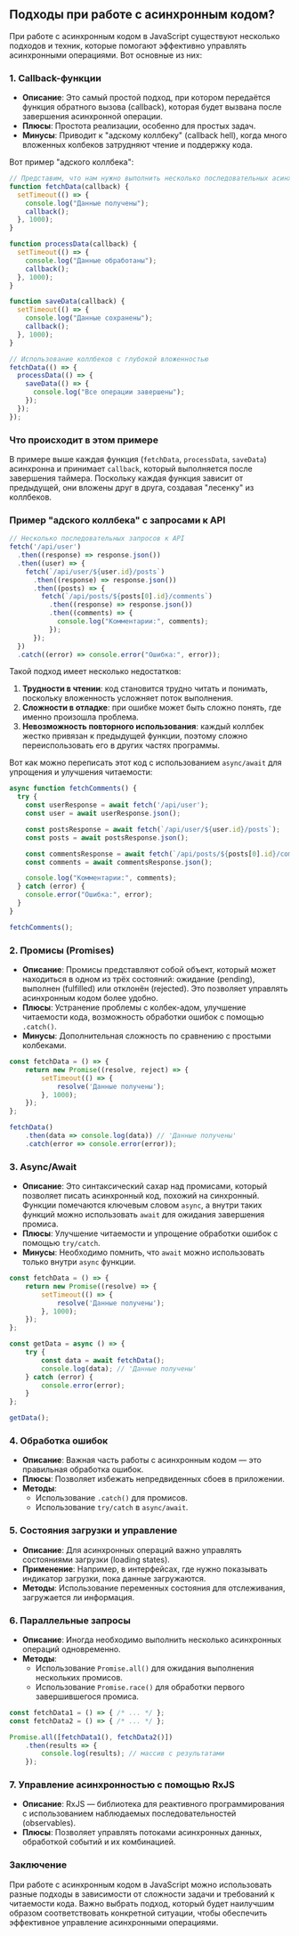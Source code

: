 ## Подходы при работе с асинхронным кодом?

При работе с асинхронным кодом в JavaScript существуют несколько подходов и техник, которые помогают эффективно управлять асинхронными операциями. Вот основные из них:

### 1. **Callback-функции**

- **Описание**: Это самый простой подход, при котором передаётся функция обратного вызова (callback), которая будет вызвана после завершения асинхронной операции.
- **Плюсы**: Простота реализации, особенно для простых задач.
- **Минусы**: Приводит к "адскому коллбеку" (callback hell), когда много вложенных колбеков затрудняют чтение и поддержку кода.

Вот пример "адского коллбека":

```javascript
// Представим, что нам нужно выполнить несколько последовательных асинхронных операций
function fetchData(callback) {
  setTimeout(() => {
    console.log("Данные получены");
    callback();
  }, 1000);
}

function processData(callback) {
  setTimeout(() => {
    console.log("Данные обработаны");
    callback();
  }, 1000);
}

function saveData(callback) {
  setTimeout(() => {
    console.log("Данные сохранены");
    callback();
  }, 1000);
}

// Использование коллбеков с глубокой вложенностью
fetchData(() => {
  processData(() => {
    saveData(() => {
      console.log("Все операции завершены");
    });
  });
});
```

### Что происходит в этом примере
В примере выше каждая функция (`fetchData`, `processData`, `saveData`) асинхронна и принимает `callback`, который выполняется после завершения таймера. Поскольку каждая функция зависит от предыдущей, они вложены друг в друга, создавая "лесенку" из коллбеков.

### Пример "адского коллбека" с запросами к API
```javascript
// Несколько последовательных запросов к API
fetch('/api/user')
  .then((response) => response.json())
  .then((user) => {
    fetch(`/api/user/${user.id}/posts`)
      .then((response) => response.json())
      .then((posts) => {
        fetch(`/api/posts/${posts[0].id}/comments`)
          .then((response) => response.json())
          .then((comments) => {
            console.log("Комментарии:", comments);
          });
      });
  })
  .catch((error) => console.error("Ошибка:", error));
```

Такой подход имеет несколько недостатков:
1. **Трудности в чтении**: код становится трудно читать и понимать, поскольку вложенность усложняет поток выполнения.
2. **Сложности в отладке**: при ошибке может быть сложно понять, где именно произошла проблема.
3. **Невозможность повторного использования**: каждый коллбек жестко привязан к предыдущей функции, поэтому сложно переиспользовать его в других частях программы.

Вот как можно переписать этот код с использованием `async/await` для упрощения и улучшения читаемости:

```javascript
async function fetchComments() {
  try {
    const userResponse = await fetch('/api/user');
    const user = await userResponse.json();

    const postsResponse = await fetch(`/api/user/${user.id}/posts`);
    const posts = await postsResponse.json();

    const commentsResponse = await fetch(`/api/posts/${posts[0].id}/comments`);
    const comments = await commentsResponse.json();

    console.log("Комментарии:", comments);
  } catch (error) {
    console.error("Ошибка:", error);
  }
}

fetchComments();
```

### 2. **Промисы (Promises)**

- **Описание**: Промисы представляют собой объект, который может находиться в одном из трёх состояний: ожидание (pending), выполнен (fulfilled) или отклонён (rejected). Это позволяет управлять асинхронным кодом более удобно.
- **Плюсы**: Устранение проблемы с колбек-адом, улучшение читаемости кода, возможность обработки ошибок с помощью `.catch()`.
- **Минусы**: Дополнительная сложность по сравнению с простыми колбеками.

```javascript
const fetchData = () => {
    return new Promise((resolve, reject) => {
        setTimeout(() => {
            resolve('Данные получены');
        }, 1000);
    });
};

fetchData()
    .then(data => console.log(data)) // 'Данные получены'
    .catch(error => console.error(error));
```

### 3. **Async/Await**

- **Описание**: Это синтаксический сахар над промисами, который позволяет писать асинхронный код, похожий на синхронный. Функции помечаются ключевым словом `async`, а внутри таких функций можно использовать `await` для ожидания завершения промиса.
- **Плюсы**: Улучшение читаемости и упрощение обработки ошибок с помощью `try/catch`.
- **Минусы**: Необходимо помнить, что `await` можно использовать только внутри `async` функции.

```javascript
const fetchData = () => {
    return new Promise((resolve) => {
        setTimeout(() => {
            resolve('Данные получены');
        }, 1000);
    });
};

const getData = async () => {
    try {
        const data = await fetchData();
        console.log(data); // 'Данные получены'
    } catch (error) {
        console.error(error);
    }
};

getData();
```

### 4. **Обработка ошибок**

- **Описание**: Важная часть работы с асинхронным кодом — это правильная обработка ошибок.
- **Плюсы**: Позволяет избежать непредвиденных сбоев в приложении.
- **Методы**:
  - Использование `.catch()` для промисов.
  - Использование `try/catch` в `async/await`.

### 5. **Состояния загрузки и управление**

- **Описание**: Для асинхронных операций важно управлять состояниями загрузки (loading states).
- **Применение**: Например, в интерфейсах, где нужно показывать индикатор загрузки, пока данные загружаются.
- **Методы**: Использование переменных состояния для отслеживания, загружается ли информация.

### 6. **Параллельные запросы**

- **Описание**: Иногда необходимо выполнить несколько асинхронных операций одновременно.
- **Методы**:
  - Использование `Promise.all()` для ожидания выполнения нескольких промисов.
  - Использование `Promise.race()` для обработки первого завершившегося промиса.

```javascript
const fetchData1 = () => { /* ... */ };
const fetchData2 = () => { /* ... */ };

Promise.all([fetchData1(), fetchData2()])
    .then(results => {
        console.log(results); // массив с результатами
    });
```

### 7. **Управление асинхронностью с помощью RxJS**

- **Описание**: RxJS — библиотека для реактивного программирования с использованием наблюдаемых последовательностей (observables).
- **Плюсы**: Позволяет управлять потоками асинхронных данных, обработкой событий и их комбинацией.

### Заключение

При работе с асинхронным кодом в JavaScript можно использовать разные подходы в зависимости от сложности задачи и требований к читаемости кода. Важно выбрать подход, который будет наилучшим образом соответствовать конкретной ситуации, чтобы обеспечить эффективное управление асинхронными операциями.